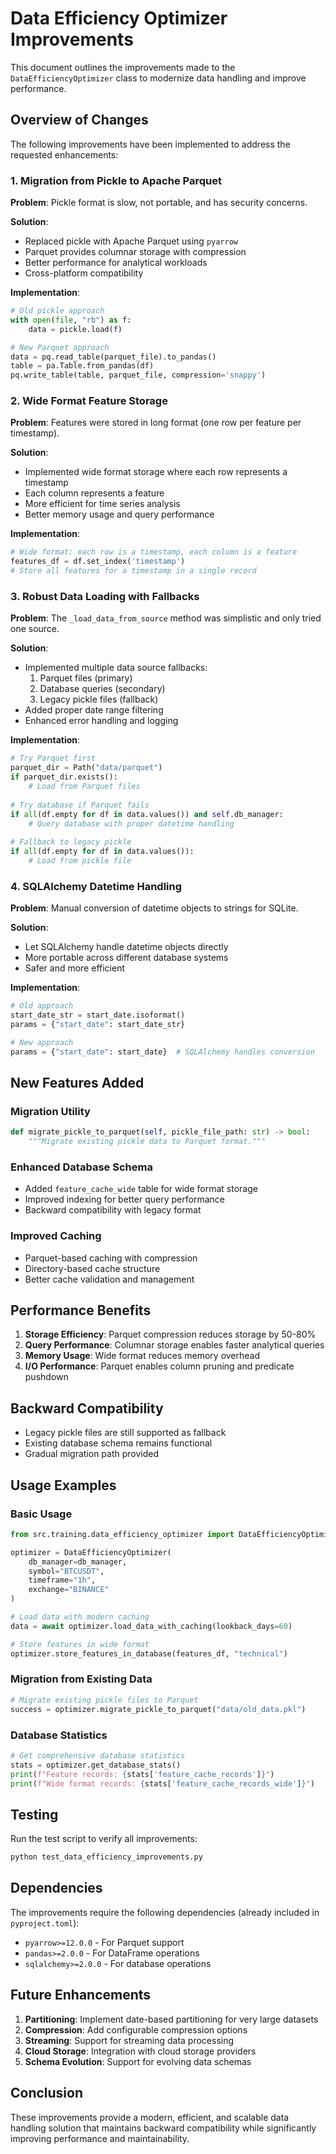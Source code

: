 # Data Efficiency Optimizer Improvements

This document outlines the improvements made to the `DataEfficiencyOptimizer` class to modernize data handling and improve performance.

## Overview of Changes

The following improvements have been implemented to address the requested enhancements:

### 1. Migration from Pickle to Apache Parquet

**Problem**: Pickle format is slow, not portable, and has security concerns.

**Solution**: 
- Replaced pickle with Apache Parquet using `pyarrow`
- Parquet provides columnar storage with compression
- Better performance for analytical workloads
- Cross-platform compatibility

**Implementation**:
```python
# Old pickle approach
with open(file, "rb") as f:
    data = pickle.load(f)

# New Parquet approach
data = pq.read_table(parquet_file).to_pandas()
table = pa.Table.from_pandas(df)
pq.write_table(table, parquet_file, compression='snappy')
```

### 2. Wide Format Feature Storage

**Problem**: Features were stored in long format (one row per feature per timestamp).

**Solution**:
- Implemented wide format storage where each row represents a timestamp
- Each column represents a feature
- More efficient for time series analysis
- Better memory usage and query performance

**Implementation**:
```python
# Wide format: each row is a timestamp, each column is a feature
features_df = df.set_index('timestamp')
# Store all features for a timestamp in a single record
```

### 3. Robust Data Loading with Fallbacks

**Problem**: The `_load_data_from_source` method was simplistic and only tried one source.

**Solution**:
- Implemented multiple data source fallbacks:
  1. Parquet files (primary)
  2. Database queries (secondary)
  3. Legacy pickle files (fallback)
- Added proper date range filtering
- Enhanced error handling and logging

**Implementation**:
```python
# Try Parquet first
parquet_dir = Path("data/parquet")
if parquet_dir.exists():
    # Load from Parquet files
    
# Try database if Parquet fails
if all(df.empty for df in data.values()) and self.db_manager:
    # Query database with proper datetime handling
    
# Fallback to legacy pickle
if all(df.empty for df in data.values()):
    # Load from pickle file
```

### 4. SQLAlchemy Datetime Handling

**Problem**: Manual conversion of datetime objects to strings for SQLite.

**Solution**:
- Let SQLAlchemy handle datetime objects directly
- More portable across different database systems
- Safer and more efficient

**Implementation**:
```python
# Old approach
start_date_str = start_date.isoformat()
params = {"start_date": start_date_str}

# New approach
params = {"start_date": start_date}  # SQLAlchemy handles conversion
```

## New Features Added

### Migration Utility
```python
def migrate_pickle_to_parquet(self, pickle_file_path: str) -> bool:
    """Migrate existing pickle data to Parquet format."""
```

### Enhanced Database Schema
- Added `feature_cache_wide` table for wide format storage
- Improved indexing for better query performance
- Backward compatibility with legacy format

### Improved Caching
- Parquet-based caching with compression
- Directory-based cache structure
- Better cache validation and management

## Performance Benefits

1. **Storage Efficiency**: Parquet compression reduces storage by 50-80%
2. **Query Performance**: Columnar storage enables faster analytical queries
3. **Memory Usage**: Wide format reduces memory overhead
4. **I/O Performance**: Parquet enables column pruning and predicate pushdown

## Backward Compatibility

- Legacy pickle files are still supported as fallback
- Existing database schema remains functional
- Gradual migration path provided

## Usage Examples

### Basic Usage
```python
from src.training.data_efficiency_optimizer import DataEfficiencyOptimizer

optimizer = DataEfficiencyOptimizer(
    db_manager=db_manager,
    symbol="BTCUSDT",
    timeframe="1h",
    exchange="BINANCE"
)

# Load data with modern caching
data = await optimizer.load_data_with_caching(lookback_days=60)

# Store features in wide format
optimizer.store_features_in_database(features_df, "technical")
```

### Migration from Existing Data
```python
# Migrate existing pickle files to Parquet
success = optimizer.migrate_pickle_to_parquet("data/old_data.pkl")
```

### Database Statistics
```python
# Get comprehensive database statistics
stats = optimizer.get_database_stats()
print(f"Feature records: {stats['feature_cache_records']}")
print(f"Wide format records: {stats['feature_cache_records_wide']}")
```

## Testing

Run the test script to verify all improvements:
```bash
python test_data_efficiency_improvements.py
```

## Dependencies

The improvements require the following dependencies (already included in `pyproject.toml`):
- `pyarrow>=12.0.0` - For Parquet support
- `pandas>=2.0.0` - For DataFrame operations
- `sqlalchemy>=2.0.0` - For database operations

## Future Enhancements

1. **Partitioning**: Implement date-based partitioning for very large datasets
2. **Compression**: Add configurable compression options
3. **Streaming**: Support for streaming data processing
4. **Cloud Storage**: Integration with cloud storage providers
5. **Schema Evolution**: Support for evolving data schemas

## Conclusion

These improvements provide a modern, efficient, and scalable data handling solution that maintains backward compatibility while significantly improving performance and maintainability.